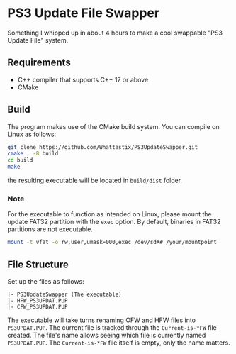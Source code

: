# PS3 Update File Swapper

Something I whipped up in about 4 hours to make a cool swappable "PS3 Update File" system.

## Requirements

* C++ compiler that supports C++ 17 or above
* CMake

## Build

The program makes use of the CMake build system.
You can compile on Linux as follows:

```bash
git clone https://github.com/Whattastix/PS3UpdateSwapper.git
cmake . -B build
cd build
make
```

the resulting executable will be located in `build/dist` folder.

### Note

For the executable to function as intended on Linux, please mount the update FAT32 partition with the `exec` option. By default, binaries in FAT32 partitions are not executable.

```bash
mount -t vfat -o rw,user,umask=000,exec /dev/sdX# /your/mountpoint
```

## File Structure

Set up the files as follows:

```text
|- PS3UpdateSwapper (The executable)
|- HFW_PS3UPDAT.PUP
|- CFW_PS3UPDAT.PUP
```

The executable will take turns renaming OFW and HFW files into `PS3UPDAT.PUP`. The current file is tracked through the `Current-is-*FW` file created. The file's name allows seeing which file is currently named `PS3UPDAT.PUP`. The `Current-is-*FW` file itself is empty, only the name matters.
